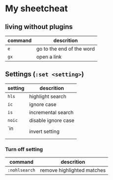 # My sheetcheat

## living without plugins

| command   | descrition                |
| --------- | ------------------------- |
| `e`       | go to the end of the word |
| `gx`      | open a link               |

## Settings (`:set <setting>`)
 
| setting | descrition
| ------ | -----------------
| `hls`  | highlight search
| `ic`   | ignore case
| `is`   | incremental search
| `noic` | disable ignore case
| `in<option> | invert setting

### Turn off setting

| command | descrition |
| ------- | ---------- |
| `:nohlsearch` | remove highlighted matches |

